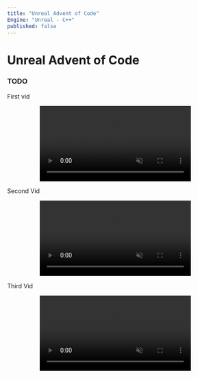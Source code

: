 ```yaml
---
title: "Unreal Advent of Code"
Engine: "Unreal - C++"
published: false
---
```

<h1>Unreal Advent of Code</h1>
<h3>TODO</h3>

First vid
<center><video width="70%" muted autoplay loop playsinline> 
  <source src="/assets/files/RochamboDay.mp4"  type="video/mp4">
  browser doesn't support videos
</video></center>

Second Vid
<center><video width="70%" muted autoplay loop playsinline> 
  <source src="/assets/files/variedSizeCubesDay.mp4"  type="video/mp4">
  browser doesn't support videos
</video></center>

Third Vid
<center><video width="70%" muted autoplay loop playsinline> 
  <source src="/assets/files/bouncingLettersDay.mp4"  type="video/mp4">
  browser doesn't support videos
</video></center>


